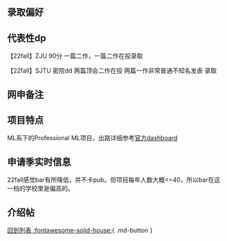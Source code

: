 ## 录取偏好

## 代表性dp
【22fall】ZJU 90分 一篇二作，一篇二作在投录取
 
【22fall】SJTU 密院dd 两篇顶会二作在投 两篇一作非常普通不知名发表 录取

## 网申备注

## 项目特点
ML系下的Professional ML项目，出路详细参考[官方dashboard](https://www.cmu.edu/career/outcomes/post-grad-dashboard.html)

## 申请季实时信息
22fall感觉bar有所降低，并不卡pub。但项目每年人数大概<=40，所以bar在这一档的学校里是偏高的。

## 介绍帖

[回到列表 :fontawesome-solid-house:](选校梯度.md){ .md-button }
